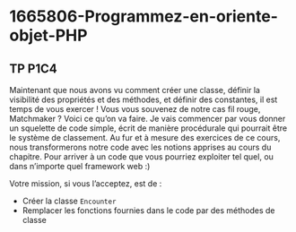# 1665806-Programmez-en-oriente-objet-PHP

## TP P1C4

Maintenant que nous avons vu comment créer une classe, définir la visibilité des propriétés et des méthodes, et définir des constantes, il est temps de vous exercer ! Vous vous souvenez de notre cas fil rouge, Matchmaker ? Voici ce qu’on va faire. Je vais commencer par vous donner un squelette de code simple, écrit de manière procédurale qui pourrait être le système de classement. Au fur et à mesure des exercices de ce cours, nous transformerons notre code avec les notions apprises au cours du chapitre. Pour arriver à un code que vous pourriez exploiter tel quel, ou dans n’importe quel framework web :)

Votre mission, si vous l’acceptez, est de :

- Créer la classe `Encounter`
- Remplacer les fonctions fournies dans le code par des méthodes de classe
